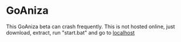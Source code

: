 # GoAniza
This GoAniza beta can crash frequently. This is not hosted online, just download, extract, run "start.bat" and go to [localhost](http://localhost)
